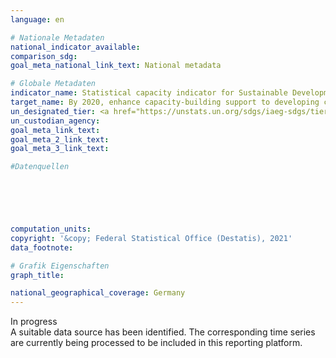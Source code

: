 ```yaml
---
language: en    

# Nationale Metadaten    
national_indicator_available:     
comparison_sdg:     
goal_meta_national_link_text: National metadata    

# Globale Metadaten    
indicator_name: Statistical capacity indicator for Sustainable Development Goal monitoring    
target_name: By 2020, enhance capacity-building support to developing countries, including for least developed countries and small island developing States, to increase significantly the availability of high-quality, timely and reliable data disaggregated by income, gender, age, race, ethnicity, migratory status, disability, geographic location and other characteristics relevant in national contexts    
un_designated_tier: <a href="https://unstats.un.org/sdgs/iaeg-sdgs/tier-classification/" title="Click here for more information on the UN tier classification."  target="_blank">Tier II</a>    
un_custodian_agency:     
goal_meta_link_text:     
goal_meta_2_link_text:     
goal_meta_3_link_text:     

#Datenquellen





    
computation_units:     
copyright: '&copy; Federal Statistical Office (Destatis), 2021'    
data_footnote:     

# Grafik Eigenschaften    
graph_title:     

national_geographical_coverage: Germany    
---
```


<span class="status inprogress"> In progress </span><br>
A suitable data source has been identified. The corresponding time series are currently being processed to be included in this reporting platform.